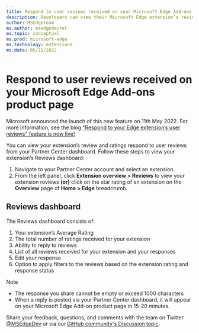 ```yaml
---
title: Respond to user reviews received on your Microsoft Edge Add-ons product page
description: Developers can view their Microsoft Edge extension’s review and ratings and respond to user reviews from your Partner Center dashboard.
author: MSEdgeTeam
ms.author: msedgedevrel
ms.topic: conceptual
ms.prod: microsoft-edge
ms.technology: extensions
ms.date: 05/11/2022
---
```

# Respond to user reviews received on your Microsoft Edge Add-ons product page

Microsoft announced the launch of this new feature on 11th May 2022. For more information, see the blog ["Respond to your Edge extension’s user reviews" feature is now live!]()

You can view your extension’s review and ratings respond to user reviews from your Partner Center dashboard.
Follow these steps to view your extension’s Reviews dashboard:

1. Navigate to your Partner Center account and select an extension
2. From the left panel, click **Extension overview > Reviews** to view your extension reviews **(or)** click on the star rating of an extension on the **Overview** page of **Home > Edge** breadcrumb. 


## Reviews dashboard

The Reviews dashboard consists of:

1. Your extension’s Average Rating 
2. The total number of ratings received for your extension
3. Ability to reply to reviews 
3. List of all reviews received for your extension and your responses 
5. Edit your response 
6. Option to apply filters to the reviews based on the extension rating and response status

> [!NOTE]
> * The response you share cannot be empty or exceed 1000 characters
> * When a reply is posted via your Partner Center dashboard, it will appear on your Microsoft Edge Add-on product page in 15-20 minutes.

Share your feedback, questions, and comments with the team on Twitter [@MSEdgeDev](https://twitter.com/msedgedev/) or via our [GitHub community's Discussion topic]().